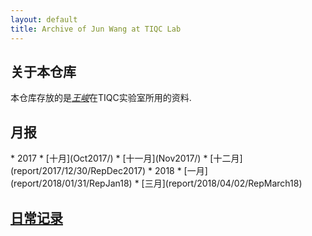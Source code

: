 ```yaml
---
layout: default
title: Archive of Jun Wang at TIQC Lab
---
```


## 关于本仓库
本仓库存放的是[*王峻*](exlink)在TIQC实验室所用的资料.

<h2><a name='report'>月报</a></h2>
* 2017
	* [十月](Oct2017/)
	* [十一月](Nov2017/)
	* [十二月](report/2017/12/30/RepDec2017)
* 2018
	* [一月](report/2018/01/31/RepJan18)
	* [三月](report/2018/04/02/RepMarch18)

<h2><a href='WorkNote'>日常记录</a></h2>